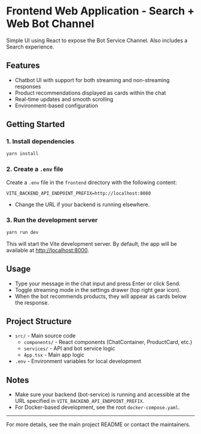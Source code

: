 # Frontend Web Application - Search + Web Bot Channel

   Simple UI using React to expose the Bot Service Channel.
   Also includes a Search experience.

## Features

- Chatbot UI with support for both streaming and non-streaming responses
- Product recommendations displayed as cards within the chat
- Real-time updates and smooth scrolling
- Environment-based configuration

## Getting Started

### 1. Install dependencies

```bash
yarn install

```

### 2. Create a `.env` file

Create a `.env` file in the `frontend` directory with the following content:

```text
VITE_BACKEND_API_ENDPOINT_PREFIX=http://localhost:8080
```

- Change the URL if your backend is running elsewhere.

### 3. Run the development server

```bash
yarn run dev
```

This will start the Vite development server. By default, the app will be available at [http://localhost:8000](http://localhost:8000).

## Usage

- Type your message in the chat input and press Enter or click Send.
- Toggle streaming mode in the settings drawer (top right gear icon).
- When the bot recommends products, they will appear as cards below the response.

## Project Structure

- `src/` - Main source code
  - `components/` - React components (ChatContainer, ProductCard, etc.)
  - `services/` - API and bot service logic
  - `App.tsx` - Main app logic
- `.env` - Environment variables for local development

## Notes

- Make sure your backend (bot-service) is running and accessible at the URL specified in `VITE_BACKEND_API_ENDPOINT_PREFIX`.
- For Docker-based development, see the root `docker-compose.yaml`.

---

For more details, see the main project README or contact the maintainers.
